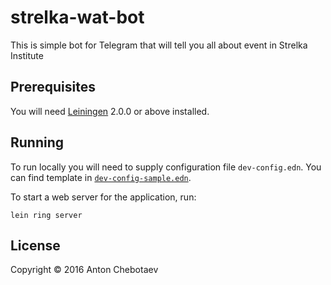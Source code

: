 # strelka-wat-bot

This is simple bot for Telegram that will tell you all about event in Strelka Institute

## Prerequisites

You will need [Leiningen][] 2.0.0 or above installed.

[leiningen]: https://github.com/technomancy/leiningen

## Running

To run locally you will need to supply configuration file `dev-config.edn`.
You can find template in [`dev-config-sample.edn`](/dev-config-sample.edn).

To start a web server for the application, run:

    lein ring server

## License

Copyright © 2016 Anton Chebotaev
